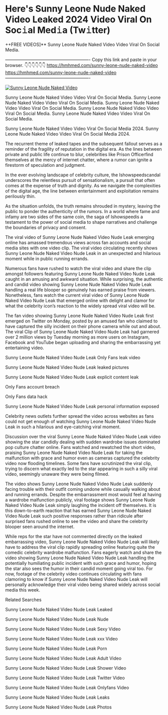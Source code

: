 # Here's Sunny Leone Nude Naked Video Leaked 2024 Video Viral On Soc𝚒al Med𝚒a (Tw𝚒tter)

++FREE VIDEOS]** Sunny Leone Nude Naked Video Video Viral On Social Media.

———————————————————-
Copy this link and paste in your browser.
👇👇👇👇👇👇
https://hmhmed.com/sunny-leone-nude-naked-video
https://hmhmed.com/sunny-leone-nude-naked-video
———————————————————-

[![Sunny Leone Nude Naked Video](https://i.imgur.com/dJHk4Zq.gif)](https://hmhmed.com/sunny-leone-nude-naked-video)

Sunny Leone Nude Naked Video Video Viral On Social Media. Sunny Leone Nude Naked Video Video Viral On Social Media. Sunny Leone Nude Naked Video Video Viral On Social Media. Sunny Leone Nude Naked Video Video Viral On Social Media. Sunny Leone Nude Naked Video Video Viral On Social Media.

Sunny Leone Nude Naked Video Video Viral On Social Media 2024. Sunny Leone Nude Naked Video Video Viral On Social Media 2024.

The recurrent theme of leaked tapes and the subsequent fallout serves as a reminder of the fragility of reputation in the digital era. As the lines between private and public life continue to blur, celebrities like Prison Officerfind themselves at the mercy of internet chatter, where a rumor can ignite a firestorm of speculation and judgment.

In the ever evolving landscape of celebrity culture, the Ishowspeedscandal underscores the relentless pursuit of sensationalism, a pursuit that often comes at the expense of truth and dignity. As we navigate the complexities of the digital age, the line between entertainment and exploitation remains perilously thin.

As the situation unfolds, the truth remains shrouded in mystery, leaving the public to ponder the authenticity of the rumors. In a world where fame and infamy are two sides of the same coin, the saga of Ishowspeedis a testament to the power of social media to shape narratives and challenge the boundaries of privacy and consent.

The viral video of Sunny Leone Nude Naked Video Nude Leak emerging online has amassed tremendous views across fan accounts and social media sites with one video clip. The viral video circulating recently shows Sunny Leone Nude Naked Video Nude Leak in an unexpected and hilarious moment while in public running errands.

Numerous fans have rushed to watch the viral video and share the clip amongst followers featuring Sunny Leone Nude Naked Video Nude Leak caught in an amusing and awkward situation. While surprising, the authentic and candid video showing Sunny Leone Nude Naked Video Nude Leak handling a real life blooper so genuinely has earned praise from viewers. Nonetheless, fans watch the current viral video of Sunny Leone Nude Naked Video Nude Leak that emerged online with delight and clamor for what the celebrity icon’s reaction to the widely spread viral video will be.

The fan video showing Sunny Leone Nude Naked Video Nude Leak first emerged on Twitter on Monday, posted by an amused fan who claimed to have captured the silly incident on their phone camera while out and about. The viral Clip of Sunny Leone Nude Naked Video Nude Leak had garnered over 2 million views by Tuesday morning as more users on Instagram, Facebook and YouTube began uploading and sharing the embarrassing yet entertaining video.

Sunny Leone Nude Naked Video Nude Leak Only Fans leak video

Sunny Leone Nude Naked Video Nude Leak leaked pictures

Sunny Leone Nude Naked Video Nude Leak explicit content leak

Only Fans account breach

Only Fans data hack

Sunny Leone Nude Naked Video Nude Leak personal information exposed

Celebrity news outlets further spread the video across websites as fans could not get enough of watching Sunny Leone Nude Naked Video Nude Leak in such a hilarious and eye-catching viral moment.

Discussion over the viral Sunny Leone Nude Naked Video Nude Leak video showing the star candidly dealing with sudden wardrobe issues dominated pop culture chatter online. Fans watched and rewatched the short video, praising Sunny Leone Nude Naked Video Nude Leak for taking the malfunction with grace and humor even as cameras captured the celebrity video now flooding timelines. Some fans have scrutinized the viral clip, trying to discern what exactly led to the star appearing in such a silly viral video, seemingly unaware they were being filmed.

The video shows Sunny Leone Nude Naked Video Nude Leak suddenly facing trouble with their outfit coming undone while casually walking about and running errands. Despite the embarrassment most would feel at having a wardrobe malfunction publicly, viral footage shows Sunny Leone Nude Naked Video Nude Leak simply laughing the incident off themselves. It is this down-to-earth reaction that has earned Sunny Leone Nude Naked Video Nude Leak such positive responses rather than ridicule after surprised fans rushed online to see the video and share the celebrity blooper seen around the internet.

While reps for the star have not commented directly on the leaked embarrassing video, Sunny Leone Nude Naked Video Nude Leak will likely have to address the viral clip rapidly spreading online featuring quite the comedic celebrity wardrobe malfunction. Fans eagerly watch and share the video showing Sunny Leone Nude Naked Video Nude Leak handling the potentially humiliating public incident with such grace and humor, hoping the star also sees the humor in their candid moment going viral too. For now, footage of the celebrity video continues circulating with fans clamoring to know if Sunny Leone Nude Naked Video Nude Leak will personally acknowledge their viral video being shared widely across social media this week.

Related Searches

Sunny Leone Nude Naked Video Nude Leak Leaked

Sunny Leone Nude Naked Video Nude Leak Nude

Sunny Leone Nude Naked Video Nude Leak Sexy Video

Sunny Leone Nude Naked Video Nude Leak xxx Video

Sunny Leone Nude Naked Video Nude Leak Porn

Sunny Leone Nude Naked Video Nude Leak Adult Video

Sunny Leone Nude Naked Video Nude Leak Shower Video

Sunny Leone Nude Naked Video Nude Leak Twitter Video

Sunny Leone Nude Naked Video Nude Leak Onlyfans Video

Sunny Leone Nude Naked Video Nude Leak Leaks

Sunny Leone Nude Naked Video Nude Leak Photos